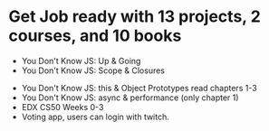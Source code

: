 # Get Job ready with 13 projects, 2 courses, and 10 books
* You Don't Know JS: Up & Going
* You Don't Know JS: Scope & Closures
- You Don't Know JS: this & Object Prototypes read chapters 1-3
- You Don't Know JS: async & performance (only chapter 1)
- EDX CS50 Weeks 0-3
- Voting app, users can login with twitch.
